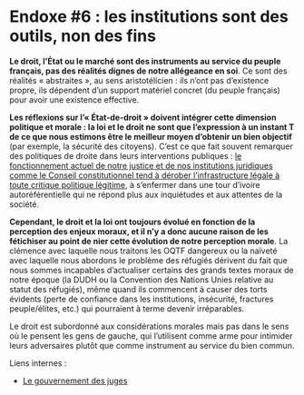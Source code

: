# Endoxe #6 : les institutions sont des outils, non des fins

**Le droit, l’État ou le marché sont des instruments au service du peuple français, pas des réalités dignes de notre allégeance en soi**. Ce sont des réalités « abstraites », au sens aristotélicien : ils n’ont pas d’existence propre, ils dépendent d’un support matériel concret (du peuple français) pour avoir une existence effective.

**Les réflexions sur l’« État-de-droit » doivent intégrer cette dimension politique et morale : la loi et le droit ne sont que l’expression à un instant T de ce que nous estimons être le meilleur moyen d’obtenir un bien objectif** (par exemple, la sécurité des citoyens). C’est ce que fait souvent remarquer des politiques de droite dans leurs interventions publiques : [le fonctionnement actuel de notre justice et de nos institutions juridiques comme le Conseil constitutionnel tend à dérober l’infrastructure légale à toute critique politique légitime](../droit-et-institutions/le-gouvernement-des-juges.md), à s’enfermer dans une tour d’ivoire autoréférentielle qui ne répond plus aux inquiétudes et aux attentes de la société.

**Cependant, le droit et la loi ont toujours évolué en fonction de la perception des enjeux moraux, et il n’y a donc aucune raison de les fétichiser au point de nier cette évolution de notre perception morale**. La clémence avec laquelle nous traitons les OQTF dangereux ou la naïveté avec laquelle nous abordons le problème des réfugiés dérivent du fait que nous sommes incapables d’actualiser certains des grands textes moraux de notre époque (la DUDH ou la Convention des Nations Unies relative au statut des réfugiés), même quand ils commencent à causer des torts évidents (perte de confiance dans les institutions, insécurité, fractures peuple/élites, etc.) qui pourraient à terme devenir irréparables.

Le droit est subordonné aux considérations morales mais pas dans le sens où le pensent les gens de gauche, qui l’utilisent comme arme pour intimider leurs adversaires plutôt que comme instrument au service du bien commun.

Liens internes :

* [Le gouvernement des juges](../droit-et-institutions/le-gouvernement-des-juges.md)
